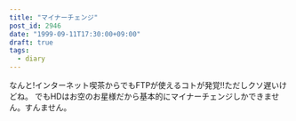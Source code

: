 ```yaml
---
title: "マイナーチェンジ"
post_id: 2946
date: "1999-09-11T17:30:00+09:00"
draft: true
tags:
  - diary
---
```



なんと!インターネット喫茶からでもFTPが使えるコトが発覚!!ただしクソ遅いけどね。 でもHDはお空のお星様だから基本的にマイナーチェンジしかできません。すんません。
